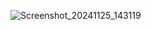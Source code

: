 
![Screenshot_20241125_143119](https://github.com/user-attachments/assets/e093f7be-11c8-49e6-858d-38633b643a79)
